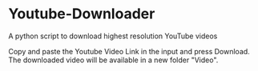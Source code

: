 # Youtube-Downloader
A python script to download highest resolution YouTube videos

Copy and paste the Youtube Video Link in the input and press Download.
The downloaded video will be available in a new folder "Video".
